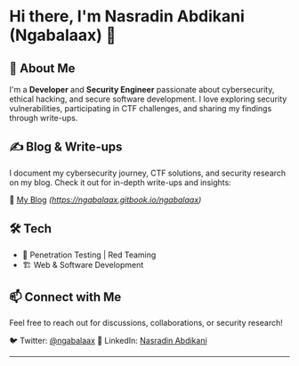# Hi there, I'm Nasradin Abdikani (Ngabalaax) 👋  

## 🚀 About Me  
I'm a **Developer** and **Security Engineer** passionate about cybersecurity, ethical hacking, and secure software development. I love exploring security vulnerabilities, participating in CTF challenges, and sharing my findings through write-ups.  

## ✍️ Blog & Write-ups  
I document my cybersecurity journey, CTF solutions, and security research on my blog. Check it out for in-depth write-ups and insights:  

🔗 [My Blog](#) *(https://ngabalaax.gitbook.io/ngabalaax)*  

## 🛠️ Tech
- 🔐 Penetration Testing | Red Teaming  
- 🏗️ Web & Software Development
 

## 📫 Connect with Me  
Feel free to reach out for discussions, collaborations, or security research!  

🐦 Twitter: [@ngabalaax](https://x.com/ngabalaax) 
💼 LinkedIn: [Nasradin Abdikani](https://www.linkedin.com/in/ngabalaax/)   

---
